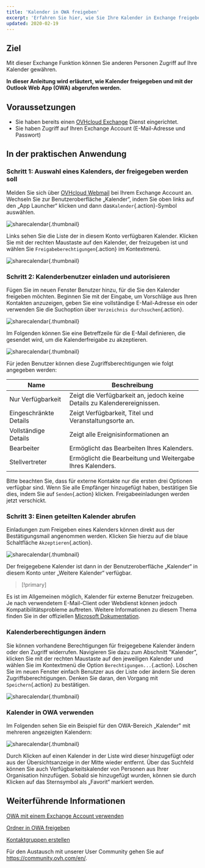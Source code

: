 ```yaml
---
title: 'Kalender in OWA freigeben'
excerpt: 'Erfahren Sie hier, wie Sie Ihre Kalender in Exchange freigeben'
updated: 2020-02-19
---
```


## Ziel

Mit dieser Exchange Funktion können Sie anderen Personen Zugriff auf Ihre Kalender gewähren.

**In dieser Anleitung wird erläutert, wie Kalender freigegeben und mit der Outlook Web App (OWA) abgerufen werden.**

## Voraussetzungen

- Sie haben bereits einen [OVHcloud Exchange](https://www.ovhcloud.com/de/emails/) Dienst eingerichtet.
- Sie haben Zugriff auf Ihren Exchange Account (E-Mail-Adresse und Passwort)

## In der praktischen Anwendung

### Schritt 1: Auswahl eines Kalenders, der freigegeben werden soll

Melden Sie sich über [OVHcloud Webmail](https://www.ovh.de/mail) bei Ihrem Exchange Account an. Wechseln Sie zur Benutzeroberfläche „Kalender“, indem Sie oben links auf den „App Launcher“ klicken und dann das`Kalender`{.action}-Symbol auswählen.

![sharecalendar](images/exchange-calendars-step1.png){.thumbnail}

Links sehen Sie die Liste der in diesem Konto verfügbaren Kalender. Klicken Sie mit der rechten Maustaste auf den Kalender, der freizugeben ist und wählen Sie `Freigabeberechtigungen`{.action} im Kontextmenü.

![sharecalendar](images/exchange-calendars-step2.png){.thumbnail}

### Schritt 2: Kalenderbenutzer einladen und autorisieren

Fügen Sie im neuen Fenster Benutzer hinzu, für die Sie den Kalender freigeben möchten. Beginnen Sie mit der Eingabe, um Vorschläge aus Ihren Kontakten anzuzeigen, geben Sie eine vollständige E-Mail-Adresse ein oder verwenden Sie die Suchoption über `Verzeichnis durchsuchen`{.action}. 

![sharecalendar](images/exchange-calendars-step3.png){.thumbnail}

Im Folgenden können Sie eine Betreffzeile für die E-Mail definieren, die gesendet wird, um die Kalenderfreigabe zu akzeptieren.

![sharecalendar](images/exchange-calendars-step4.png){.thumbnail}

Für jeden Benutzer können diese Zugriffsberechtigungen wie folgt angegeben werden:

|Name|Beschreibung|
|---|---|
|Nur Verfügbarkeit|Zeigt die Verfügbarkeit an, jedoch keine Details zu Kalenderereignissen.|
|Eingeschränkte Details|Zeigt Verfügbarkeit, Titel und Veranstaltungsorte an.|
|Vollständige Details|Zeigt alle Ereignisinformationen an|
|Bearbeiter|Ermöglicht das Bearbeiten Ihres Kalenders.|
|Stellvertreter|Ermöglicht die Bearbeitung und Weitergabe Ihres Kalenders.|

Bitte beachten Sie, dass für externe Kontakte nur die ersten drei Optionen verfügbar sind. Wenn Sie alle Empfänger hinzugefügt haben, bestätigen Sie dies, indem Sie auf `Senden`{.action} klicken. Freigabeeinladungen werden jetzt verschickt.

### Schritt 3: Einen geteilten Kalender abrufen

Einladungen zum Freigeben eines Kalenders können direkt aus der Bestätigungsmail angenommen werden. Klicken Sie hierzu auf die blaue Schaltfläche `Akzeptieren`{.action}.

![sharecalendar](images/exchange-calendars-step5.png){.thumbnail}

Der freigegebene Kalender ist dann in der Benutzeroberfläche „Kalender“ in diesem Konto unter „Weitere Kalender“ verfügbar.

> [!primary]
>
Es ist im Allgemeinen möglich, Kalender für externe Benutzer freizugeben. Je nach verwendetem E-Mail-Client oder Webdienst können jedoch Kompatibilitätsprobleme auftreten. Weitere Informationen zu diesem Thema finden Sie in der offiziellen [Microsoft Dokumentation](http://go.microsoft.com/fwlink/?LinkId=57561).
>

### Kalenderberechtigungen ändern

Sie können vorhandene Berechtigungen für freigegebene Kalender ändern oder den Zugriff widerrufen. Navigieren Sie dazu zum Abschnitt "Kalender", klicken Sie mit der rechten Maustaste auf den jeweiligen Kalender und wählen Sie im Kontextmenü die Option `Berechtigungen...`{.action}. Löschen Sie im neuen Fenster einfach Benutzer aus der Liste oder ändern Sie deren Zugriffsberechtigungen. Denken Sie daran, den Vorgang mit `Speichern`{.action} zu bestätigen.

![sharecalendar](images/exchange-calendars-step6.png){.thumbnail}

### Kalender in OWA verwenden

Im Folgenden sehen Sie ein Beispiel für den OWA-Bereich „Kalender" mit mehreren angezeigten Kalendern:

![sharecalendar](images/exchange-calendars-step7.png){.thumbnail}

Durch Klicken auf einen Kalender in der Liste wird dieser hinzugefügt oder aus der Übersichtsanzeige in der Mitte wieder entfernt. Über das Suchfeld können Sie auch Verfügbarkeitskalender von Personen aus Ihrer Organisation hinzufügen. Sobald sie hinzugefügt wurden, können sie durch Klicken auf das Sternsymbol als „Favorit“ markiert werden.

## Weiterführende Informationen

[OWA mit einem Exchange Account verwenden](/pages/web_cloud/email_and_collaborative_solutions/using_the_outlook_web_app_webmail/email_owa)

[Ordner in OWA freigeben](/pages/web_cloud/email_and_collaborative_solutions/using_the_outlook_web_app_webmail/owa_directory_sharing)

[Kontaktgruppen erstellen](/pages/web_cloud/email_and_collaborative_solutions/microsoft_exchange/feature_groups)

Für den Austausch mit unserer User Community gehen Sie auf <https://community.ovh.com/en/>.